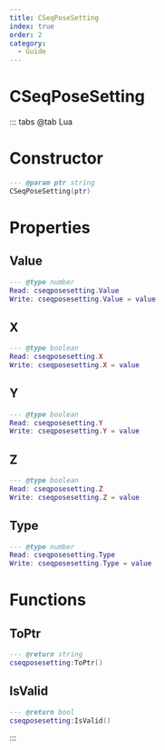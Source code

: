 ```yaml
---
title: CSeqPoseSetting
index: true
order: 2
category:
  - Guide
---
```


# CSeqPoseSetting

::: tabs
@tab Lua
# Constructor
```lua
--- @param ptr string
CSeqPoseSetting(ptr)
```
# Properties
## Value 
```lua
--- @type number
Read: cseqposesetting.Value
Write: cseqposesetting.Value = value
```
## X 
```lua
--- @type boolean
Read: cseqposesetting.X
Write: cseqposesetting.X = value
```
## Y 
```lua
--- @type boolean
Read: cseqposesetting.Y
Write: cseqposesetting.Y = value
```
## Z 
```lua
--- @type boolean
Read: cseqposesetting.Z
Write: cseqposesetting.Z = value
```
## Type 
```lua
--- @type number
Read: cseqposesetting.Type
Write: cseqposesetting.Type = value
```
# Functions
## ToPtr
```lua
--- @return string
cseqposesetting:ToPtr()
```
## IsValid
```lua
--- @return bool
cseqposesetting:IsValid()
```

:::